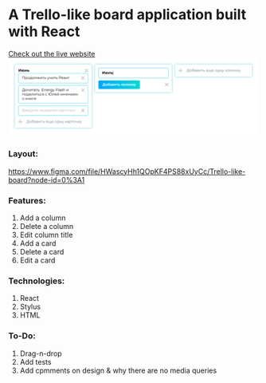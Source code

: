 # A Trello-like board application built with React 
[Check out the live website](https://xeniasuper.github.io/trello-board/)
![image](https://github.com/xeniasuper/trello-board/blob/master/public/board-screen.png)

### Layout: 
https://www.figma.com/file/HWascyHh1QOpKF4PS88xUyCc/Trello-like-board?node-id=0%3A1

### Features:
1) Add a column
2) Delete a column
3) Edit column title
3) Add a card
4) Delete a card
5) Edit a card

### Technologies:
1) React
2) Stylus
3) HTML

### To-Do:
1) Drag-n-drop
2) Add tests
5) Add cpmments on design & why there are no media queries
